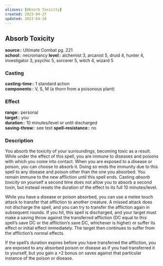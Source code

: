 ```yaml
---
aliases: [Absorb Toxicity]
created: 2023-04-27
updated: 2023-04-28
---
```


## Absorb Toxicity

**source**:: Ultimate Combat pg. 221  
**school**:: necromancy
**level**:: alchemist 3, arcanist 5, druid 4, hunter 4, investigator 3, psychic 5, sorcerer 5, witch 4, wizard 5

### Casting

**casting-time**:: 1 standard action  
**components**:: V, S, M (a thorn from a poisonous plant)

### Effect

**range**:: personal  
**target**:: you  
**duration**:: 10 minutes/level or until discharged  
**saving-throw**:: see text
**spell-resistance**:: no

### Description

You absorb the toxicity of your surroundings, becoming toxic as a result. While under the effect of this spell, you are immune to diseases and poisons with which you come into contact. When you are exposed to a disease or poison, you can choose to absorb it. Doing so ends the immunity due to this spell to any disease and poison other than the one you absorbed. You remain immune to the new affliction until this spell ends. Casting *absorb toxicity* on yourself a second time does not allow you to absorb a second toxin, but instead resets the duration of the effect to its full 10 minutes/level.  
  
While you have a disease or poison absorbed, you can use a melee touch attack to transfer that affliction to another creature. A missed attack does not discharge the spell, and you can try to transfer the affliction again in subsequent rounds. If you hit, this spell is discharged, and your target must make a saving throw against the transferred affliction (DC equal to this spell’s save DC or the affliction’s save DC, whichever is higher) or suffer its effect or initial effect immediately. The target then continues to suffer from the affliction’s normal effects.  
  
If the spell’s duration expires before you have transferred the affliction, you are exposed to any absorbed poison or disease as if you had transferred it to yourself, but you gain a +2 bonus on saves against that particular instance of the poison or disease.
